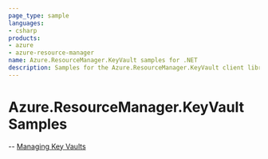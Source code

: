 ```yaml
---
page_type: sample
languages:
- csharp
products:
- azure
- azure-resource-manager
name: Azure.ResourceManager.KeyVault samples for .NET
description: Samples for the Azure.ResourceManager.KeyVault client library
---
```


# Azure.ResourceManager.KeyVault Samples

-- [Managing Key Vaults](https://github.com/Azure/azure-sdk-for-net/blob/main/sdk/keyvault/Azure.ResourceManager.KeyVault/samples/Sample1_ManagingKeyVaults.md)
